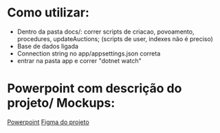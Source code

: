 # Como utilizar:
- Dentro da pasta docs/: correr scripts de criacao, povoamento, procedures, updateAuctions; (scripts de user, indexes não é preciso)
- Base de dados ligada
- Connection string no app/appsettings.json correta
- entrar na pasta app e correr "dotnet watch"

# Powerpoint com descrição do projeto/ Mockups:
[Powerpoint](docs/Apresentação%20LI4.pptx)
[Figma do projeto](https://www.figma.com/design/6TiVVrgYxVS5dgtatf3tLO/Mockups-LI4?node-id=0-1&t=jPh50GPfLyWG8PPC-1)